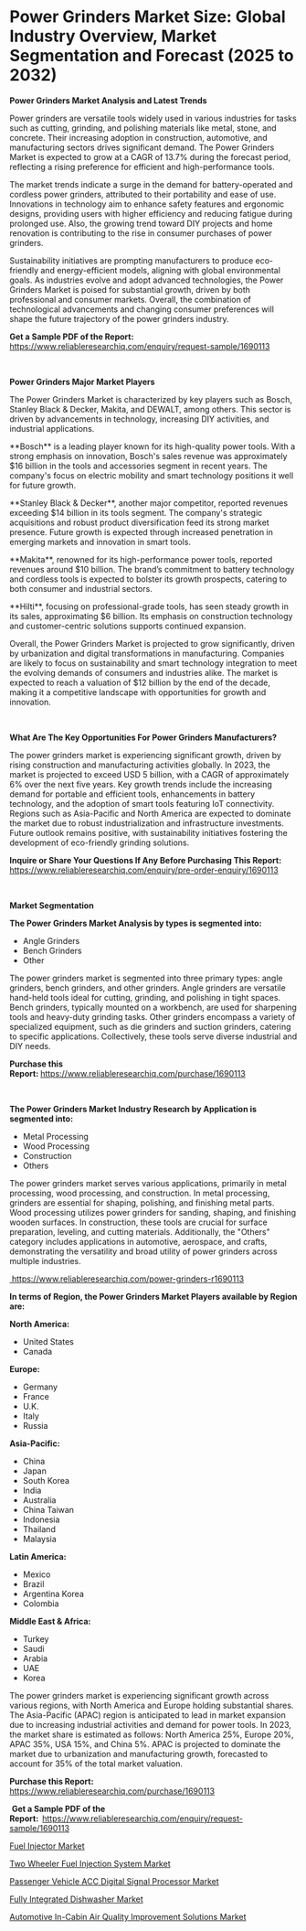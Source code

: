 <p><h1>Power Grinders Market Size: Global Industry Overview, Market Segmentation and Forecast (2025 to 2032)</h1></p><p><strong>Power Grinders Market Analysis and Latest Trends</strong></p>
<p><p>Power grinders are versatile tools widely used in various industries for tasks such as cutting, grinding, and polishing materials like metal, stone, and concrete. Their increasing adoption in construction, automotive, and manufacturing sectors drives significant demand. The Power Grinders Market is expected to grow at a CAGR of 13.7% during the forecast period, reflecting a rising preference for efficient and high-performance tools.</p><p>The market trends indicate a surge in the demand for battery-operated and cordless power grinders, attributed to their portability and ease of use. Innovations in technology aim to enhance safety features and ergonomic designs, providing users with higher efficiency and reducing fatigue during prolonged use. Also, the growing trend toward DIY projects and home renovation is contributing to the rise in consumer purchases of power grinders.</p><p>Sustainability initiatives are prompting manufacturers to produce eco-friendly and energy-efficient models, aligning with global environmental goals. As industries evolve and adopt advanced technologies, the Power Grinders Market is poised for substantial growth, driven by both professional and consumer markets. Overall, the combination of technological advancements and changing consumer preferences will shape the future trajectory of the power grinders industry.</p></p>
<p><strong>Get a Sample PDF of the Report:&nbsp;</strong> <a href="https://www.reliableresearchiq.com/enquiry/request-sample/1690113?utm_campaign=1906&utm_medium=2&utm_source=Github&utm_content=ia&utm_term=26032025&utm_id=power-grinders">https://www.reliableresearchiq.com/enquiry/request-sample/1690113</a></p>
<p>&nbsp;</p>
<p><strong>Power Grinders Major Market Players</strong></p>
<p><p>The Power Grinders Market is characterized by key players such as Bosch, Stanley Black & Decker, Makita, and DEWALT, among others. This sector is driven by advancements in technology, increasing DIY activities, and industrial applications.</p><p>**Bosch** is a leading player known for its high-quality power tools. With a strong emphasis on innovation, Bosch's sales revenue was approximately $16 billion in the tools and accessories segment in recent years. The company's focus on electric mobility and smart technology positions it well for future growth.</p><p>**Stanley Black & Decker**, another major competitor, reported revenues exceeding $14 billion in its tools segment. The company's strategic acquisitions and robust product diversification feed its strong market presence. Future growth is expected through increased penetration in emerging markets and innovation in smart tools.</p><p>**Makita**, renowned for its high-performance power tools, reported revenues around $10 billion. The brand’s commitment to battery technology and cordless tools is expected to bolster its growth prospects, catering to both consumer and industrial sectors.</p><p>**Hilti**, focusing on professional-grade tools, has seen steady growth in its sales, approximating $6 billion. Its emphasis on construction technology and customer-centric solutions supports continued expansion.</p><p>Overall, the Power Grinders Market is projected to grow significantly, driven by urbanization and digital transformations in manufacturing. Companies are likely to focus on sustainability and smart technology integration to meet the evolving demands of consumers and industries alike. The market is expected to reach a valuation of $12 billion by the end of the decade, making it a competitive landscape with opportunities for growth and innovation.</p></p>
<p>&nbsp;</p>
<p><strong>What Are The Key Opportunities For Power Grinders Manufacturers?</strong></p>
<p><p>The power grinders market is experiencing significant growth, driven by rising construction and manufacturing activities globally. In 2023, the market is projected to exceed USD 5 billion, with a CAGR of approximately 6% over the next five years. Key growth trends include the increasing demand for portable and efficient tools, enhancements in battery technology, and the adoption of smart tools featuring IoT connectivity. Regions such as Asia-Pacific and North America are expected to dominate the market due to robust industrialization and infrastructure investments. Future outlook remains positive, with sustainability initiatives fostering the development of eco-friendly grinding solutions.</p></p>
<p><strong>Inquire or Share Your Questions If Any Before Purchasing This Report:</strong> <a href="https://www.reliableresearchiq.com/enquiry/pre-order-enquiry/1690113?utm_campaign=1906&utm_medium=2&utm_source=Github&utm_content=ia&utm_term=26032025&utm_id=power-grinders">https://www.reliableresearchiq.com/enquiry/pre-order-enquiry/1690113</a></p>
<p>&nbsp;</p>
<p><strong>Market Segmentation</strong></p>
<p><strong>The Power Grinders Market Analysis by types is segmented into:</strong></p>
<p><ul><li>Angle Grinders</li><li>Bench Grinders</li><li>Other</li></ul></p>
<p><p>The power grinders market is segmented into three primary types: angle grinders, bench grinders, and other grinders. Angle grinders are versatile hand-held tools ideal for cutting, grinding, and polishing in tight spaces. Bench grinders, typically mounted on a workbench, are used for sharpening tools and heavy-duty grinding tasks. Other grinders encompass a variety of specialized equipment, such as die grinders and suction grinders, catering to specific applications. Collectively, these tools serve diverse industrial and DIY needs.</p></p>
<p><strong>Purchase this Report:&nbsp;</strong><a href="https://www.reliableresearchiq.com/purchase/1690113?utm_campaign=1906&utm_medium=2&utm_source=Github&utm_content=ia&utm_term=26032025&utm_id=power-grinders">https://www.reliableresearchiq.com/purchase/1690113</a></p>
<p>&nbsp;</p>
<p><strong>The Power Grinders Market Industry Research by Application is segmented into:</strong></p>
<p><ul><li>Metal Processing</li><li>Wood Processing</li><li>Construction</li><li>Others</li></ul></p>
<p><p>The power grinders market serves various applications, primarily in metal processing, wood processing, and construction. In metal processing, grinders are essential for shaping, polishing, and finishing metal parts. Wood processing utilizes power grinders for sanding, shaping, and finishing wooden surfaces. In construction, these tools are crucial for surface preparation, leveling, and cutting materials. Additionally, the "Others" category includes applications in automotive, aerospace, and crafts, demonstrating the versatility and broad utility of power grinders across multiple industries.</p></p>
<p><a href="https://www.reliableresearchiq.com/power-grinders-r1690113?utm_campaign=1906&utm_medium=2&utm_source=Github&utm_content=ia&utm_term=26032025&utm_id=power-grinders">&nbsp;https://www.reliableresearchiq.com/power-grinders-r1690113</a></p>
<p><strong>In terms of Region, the Power Grinders Market Players available by Region are:</strong></p>
<p>
    <p> <strong> North America: </strong>
        <ul>
            <li>United States</li>
            <li>Canada</li>
        </ul>
        </p> 
    <p> <strong> Europe: </strong>
        <ul>
            <li>Germany</li>
            <li>France</li>
            <li>U.K.</li>
            <li>Italy</li>
            <li>Russia</li>
        </ul>
        </p> 
    <p> <strong> Asia-Pacific: </strong>
        <ul>
            <li>China</li>
            <li>Japan</li>
            <li>South Korea</li>
            <li>India</li>
            <li>Australia</li>
            <li>China Taiwan</li>
            <li>Indonesia</li>
            <li>Thailand</li>
            <li>Malaysia</li>
        </ul>
        </p> 
    <p> <strong> Latin America: </strong>
        <ul>
            <li>Mexico</li>
            <li>Brazil</li>
            <li>Argentina Korea</li>
            <li>Colombia</li>
        </ul>
        </p> 
    <p> <strong> Middle East & Africa: </strong>
        <ul>
            <li>Turkey</li>
            <li>Saudi</li>
            <li>Arabia</li>
            <li>UAE</li>
            <li>Korea</li>
        </ul>
    </p>
    </p>
<p><p>The power grinders market is experiencing significant growth across various regions, with North America and Europe holding substantial shares. The Asia-Pacific (APAC) region is anticipated to lead in market expansion due to increasing industrial activities and demand for power tools. In 2023, the market share is estimated as follows: North America 25%, Europe 20%, APAC 35%, USA 15%, and China 5%. APAC is projected to dominate the market due to urbanization and manufacturing growth, forecasted to account for 35% of the total market valuation.</p></p>
<p><strong>Purchase this Report: </strong><a href="https://www.reliableresearchiq.com/purchase/1690113?utm_campaign=1906&utm_medium=2&utm_source=Github&utm_content=ia&utm_term=26032025&utm_id=power-grinders">https://www.reliableresearchiq.com/purchase/1690113</a></p>
<p>&nbsp;<strong>Get a Sample PDF of the Report:&nbsp;&nbsp;</strong><a href="https://www.reliableresearchiq.com/enquiry/request-sample/1690113?utm_campaign=1906&utm_medium=2&utm_source=Github&utm_content=ia&utm_term=26032025&utm_id=power-grinders">https://www.reliableresearchiq.com/enquiry/request-sample/1690113</a></p>
<p><strong></strong></p>
<p><p><a href="https://github.com/laingragle95/Market-Research-Report-List-1/blob/main/fuel-injector-market.md?utm_campaign=1906&utm_medium=2&utm_source=Github&utm_content=ia&utm_term=26032025&utm_id=power-grinders">Fuel Injector Market</a></p><p><a href="https://github.com/rakowpleetj1/Market-Research-Report-List-1/blob/main/two-wheeler-fuel-injection-system-market.md?utm_campaign=1906&utm_medium=2&utm_source=Github&utm_content=ia&utm_term=26032025&utm_id=power-grinders">Two Wheeler Fuel Injection System Market</a></p><p><a href="https://github.com/uripeachrii/Market-Research-Report-List-1/blob/main/passenger-vehicle-acc-digital-signal-processor-market.md?utm_campaign=1906&utm_medium=2&utm_source=Github&utm_content=ia&utm_term=26032025&utm_id=power-grinders">Passenger Vehicle ACC Digital Signal Processor Market</a></p><p><a href="https://github.com/buenayankobl/Market-Research-Report-List-1/blob/main/fully-integrated-dishwasher-market.md?utm_campaign=1906&utm_medium=2&utm_source=Github&utm_content=ia&utm_term=26032025&utm_id=power-grinders">Fully Integrated Dishwasher Market</a></p><p><a href="https://github.com/mcveathuane2/Market-Research-Report-List-1/blob/main/automotive-in-cabin-air-quality-improvement-solutions-market.md?utm_campaign=1906&utm_medium=2&utm_source=Github&utm_content=ia&utm_term=26032025&utm_id=power-grinders">Automotive In-Cabin Air Quality Improvement Solutions Market</a></p></p>